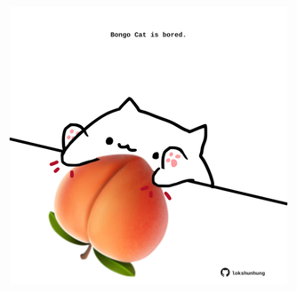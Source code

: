 <!-- built at 04/09/2022, 10:01:07 UTC -->
<p align="center">
  <img width="500" height="500" src="./ReadmeImage.svg">
</p>
